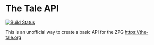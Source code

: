 # The Tale API

[![Build Status](https://travis-ci.org/ariedov/thetale_api_dart.svg?branch=master)](https://travis-ci.org/ariedov/thetale_api_dart)

This is an unofficial way to create a basic API for the ZPG https://the-tale.org